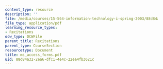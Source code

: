 ```yaml
---
content_type: resource
description: ''
file: /media/courses/15-564-information-technology-i-spring-2003/88d84a322ea6dfc14e4c22ea4fb3621c_ms_access_forms.pdf
file_type: application/pdf
learning_resource_types:
- Recitations
ocw_type: OCWFile
parent_title: Recitations
parent_type: CourseSection
resourcetype: Document
title: ms_access_forms.pdf
uid: 88d84a32-2ea6-dfc1-4e4c-22ea4fb3621c
---
```

